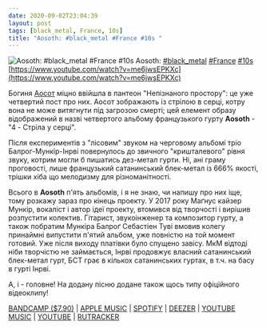 ```yaml
---
date: 2020-09-02T23:04:39
layout: post
tags: [black_metal, France, 10s]
title: "Aosoth: #black_metal #France #10s "
---
```

![Aosoth: #black_metal #France #10s ](https://i.ytimg.com/vi/me6jwsEPKXc/maxresdefault.jpg)
Aosoth: [#black_metal](/tags/#black_metal) [#France](/tags/#France) [#10s](/tags/#10s) [https://www.youtube.com/watch?v=me6jwsEPKXc](https://www.youtube.com/watch?v=me6jwsEPKXc)

Богиня [Аосот](/2020-06-26-aosoth--black-metal-france-10s) міцно ввійшла в пантеон &quot;Непізнаного простору&quot;: це уже четвертий пост про них. Аосот зображають із стрілою в серці, котру вона не може витягнути під загрозою смерті; цей елемент образу відображений в назві четвертого альбому французького гурту  **Aosoth** - &quot;4 - Стріла у серці&quot;.

Після експериментів з &quot;лісовим&quot; звуком на черговому альбомі тріо Балрог-Мункір-Інрві повернулось до звичного &quot;кришталевого&quot; рівня звуку, котрим могли б пишатись дез-метал гурти. Ні, ані граму проговості, лише французький сатанинський блек-метал із 666% якості, трішки хіба що мелодизму для різноманітності.

Всього в **Aosoth** п&#39;ять альбомів, і я не знаю, чи напишу про них іще, тому розкажу зараз про кінець проекту. У 2017 року Маґнус кайзер Мункір, вокаліст і автор ідеї проекту, втомився від творчості і вирішив розпустити колектив. Гітарист, звукоінженер та композитор гурту, а також побратим Мункіра Балроґ Себастіен Туві вмовив колегу принаймні випустити п&#39;ятий альбом, уже повністю на той момент готовий. Уже після виходу платівки було спущено завісу. МкМ відтоді ніби творчістю не займається, Інрві продовжує власний сатанинський блек-метал гурт, БСТ грає в кількох сатанинських гуртах, в т.ч. на басу в гурті Інрві.

А, і - головне! На додану пісню додане також щось типу офіційного відеоклипу!

[BANDCAMP ($7.90)](https://agoniarecords.bandcamp.com/album/iv-arrow-in-heart) \| [APPLE MUSIC](https://music.apple.com/ru/album/arrow-in-heart/619445778) \| [SPOTIFY](https://open.spotify.com/album/6Q7Ve532tafGJI4UWcSa5R) \| [DEEZER](https://deezer.page.link/vd62wNZb4Mi75h6x5) \| [YOUTUBE MUSIC](https://music.youtube.com/playlist?list=OLAK5uy_mFrWvFV6aC_M9_sj_RX9fh0YJ2058E-Ms) \| [YOUTUBE](https://www.youtube.com/playlist?list=OLAK5uy_ndlbT_RpdtlIvtI3NErQL6DEza9nSHKgg) \| [RUTRACKER](https://rutracker.org/forum/viewtopic.php?t=4875836)